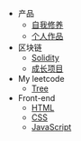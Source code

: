 <!-- docs/_sidebar.md -->

- 产品
	- [自我修养](pm/product_understanding/)
	- [个人作品](pm/my_product/)
- 区块链
	- [Solidity](blockchain/solidity/)
	- [成长项目](blockchain/item/)
- My leetcode
	- [Tree](leetcode/tree/)
- Front-end
	- [HTML](front-end/html/)
	- [CSS](front-end/css/)
	- [JavaScript](front-end/javascript/)


